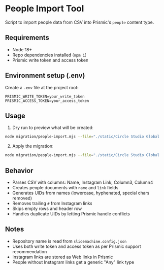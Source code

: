# People Import Tool

Script to import people data from CSV into Prismic's `people` content type.

## Requirements
- Node 18+
- Repo dependencies installed (`npm i`)
- Prismic write token and access token

## Environment setup (.env)
Create a `.env` file at the project root:

```
PRISMIC_WRITE_TOKEN=your_write_token
PRISMIC_ACCESS_TOKEN=your_access_token
```

## Usage

1) Dry run to preview what will be created:

```bash
node migration/people-import.mjs --file="./static/Circle Studio Global Webpage Tracker.csv"
```

2) Apply the migration:

```bash
node migration/people-import.mjs --file="./static/Circle Studio Global Webpage Tracker.csv" --dry-run=false
```

## Behavior
- Parses CSV with columns: Name, Instagram Link, Column3, Column4
- Creates people documents with `name` and `link` fields
- Generates UIDs from names (lowercase, hyphenated, special chars removed)
- Removes trailing `#` from Instagram links
- Skips empty rows and header row
- Handles duplicate UIDs by letting Prismic handle conflicts

## Notes
- Repository name is read from `slicemachine.config.json`
- Uses both write token and access token as per Prismic support recommendation
- Instagram links are stored as Web links in Prismic
- People without Instagram links get a generic "Any" link type
